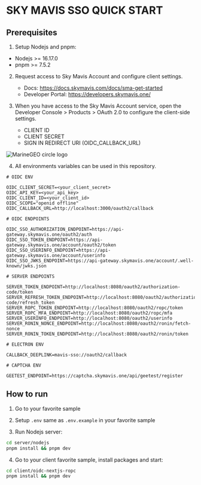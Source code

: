 # SKY MAVIS SSO QUICK START

## Prerequisites

1. Setup Nodejs and pnpm:

- Nodejs >= 16.17.0
- pnpm >= 7.5.2

2. Request access to Sky Mavis Account and configure client settings.

   - Docs: <https://docs.skymavis.com/docs/sma-get-started>
   - Developer Portal: <https://developers.skymavis.one/>

3. When you have access to the Sky Mavis Account service, open the Developer Console > Products > OAuth 2.0 to configure the client-side settings.

   - CLIENT ID
   - CLIENT SECRET
   - SIGN IN REDIRECT URI (OIDC_CALLBACK_URL)

<img src="https://files.readme.io/284792b-small-app-oauth-configuration.png" alt="MarineGEO circle logo"/>

4. All environments variables can be used in this repository.

```
# OIDC ENV

OIDC_CLIENT_SECRET=<your_client_secret>
OIDC_API_KEY=<your_api_key>
OIDC_CLIENT_ID=<your_client_id>
OIDC_SCOPE="openid offline"
OIDC_CALLBACK_URL=http://localhost:3000/oauth2/callback

# OIDC ENDPOINTS

OIDC_SSO_AUTHORIZATION_ENDPOINT=https://api-gateway.skymavis.one/oauth2/auth
OIDC_SSO_TOKEN_ENDPOINT=https://api-gateway.skymavis.one/account/oauth2/token
OIDC_SSO_USERINFO_ENDPOINT=https://api-gateway.skymavis.one/account/userinfo
OIDC_SSO_JWKS_ENDPOINT=https://api-gateway.skymavis.one/account/.well-known/jwks.json

# SERVER ENDPOINTS

SERVER_TOKEN_ENDPOINT=http://localhost:8080/oauth2/authorization-code/token
SERVER_REFRESH_TOKEN_ENDPOINT=http://localhost:8080/oauth2/authorization-code/refresh_token
SERVER_ROPC_TOKEN_ENDPOINT=http://localhost:8080/oauth2/ropc/token
SERVER_ROPC_MFA_ENDPOINT=http://localhost:8080/oauth2/ropc/mfa
SERVER_USERINFO_ENDPOINT=http://localhost:8080/oauth2/userinfo
SERVER_RONIN_NONCE_ENDPOINT=http://localhost:8080/oauth2/ronin/fetch-nonce
SERVER_RONIN_TOKEN_ENDPOINT=http://localhost:8080/oauth2/ronin/token

# ELECTRON ENV

CALLBACK_DEEPLINK=mavis-sso://oauth2/callback

# CAPTCHA ENV

GEETEST_ENDPOINT=https://captcha.skymavis.one/api/geetest/register
```

## How to run

1. Go to your favorite sample

2. Setup ```.env``` same as ```.env.example``` in your favorite sample

3. Run Nodejs server:

```bash
cd server/nodejs
pnpm install && pnpm dev
```

4. Go to your client favorite sample, install packages and start:

```bash
cd client/oidc-nextjs-ropc
pnpm install && pnpm dev
```
